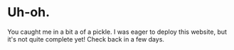 # Uh-oh.

You caught me in a bit a of a pickle. I was eager to deploy this website, but it's not quite complete yet! Check back in a few days.
